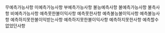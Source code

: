 무예측가능사항
미예측가능사항
부예측가능사항
불능예측사항
불예측가능사항
불측사항
비예측가능사항
예측못한불이익사항
예측못한사항
예측불능불이익사항
예측불능사항
예측하지못한불이익받는사항
예측하지못한불이익사항
예측하지못한사항
예측할수없었던사항



#

